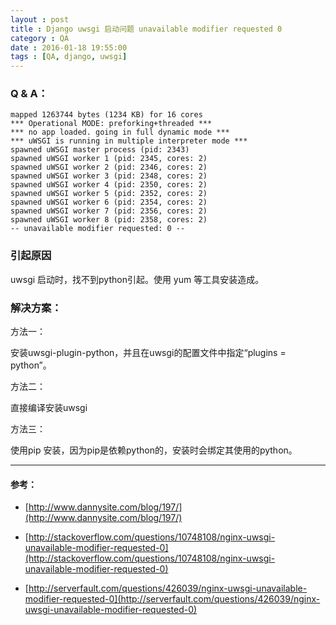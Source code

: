 ```yaml
---
layout : post
title : Django uwsgi 启动问题 unavailable modifier requested 0
category : QA
date : 2016-01-18 19:55:00
tags : [QA, django, uwsgi]
---
```




### Q & A：

    mapped 1263744 bytes (1234 KB) for 16 cores
    *** Operational MODE: preforking+threaded ***
    *** no app loaded. going in full dynamic mode ***
    *** uWSGI is running in multiple interpreter mode ***
    spawned uWSGI master process (pid: 2343)
    spawned uWSGI worker 1 (pid: 2345, cores: 2)
    spawned uWSGI worker 2 (pid: 2346, cores: 2)
    spawned uWSGI worker 3 (pid: 2348, cores: 2)
    spawned uWSGI worker 4 (pid: 2350, cores: 2)
    spawned uWSGI worker 5 (pid: 2352, cores: 2)
    spawned uWSGI worker 6 (pid: 2354, cores: 2)
    spawned uWSGI worker 7 (pid: 2356, cores: 2)
    spawned uWSGI worker 8 (pid: 2358, cores: 2)
    -- unavailable modifier requested: 0 --

### 引起原因

uwsgi 启动时，找不到python引起。使用 yum 等工具安装造成。

### 解决方案：

方法一：

安装uwsgi-plugin-python，并且在uwsgi的配置文件中指定“plugins = python”。

方法二：

直接编译安装uwsgi

方法三：

使用pip 安装，因为pip是依赖python的，安装时会绑定其使用的python。

---

#### 参考：

- [http://www.dannysite.com/blog/197/](http://www.dannysite.com/blog/197/)

- [http://stackoverflow.com/questions/10748108/nginx-uwsgi-unavailable-modifier-requested-0](http://stackoverflow.com/questions/10748108/nginx-uwsgi-unavailable-modifier-requested-0)

- [http://serverfault.com/questions/426039/nginx-uwsgi-unavailable-modifier-requested-0](http://serverfault.com/questions/426039/nginx-uwsgi-unavailable-modifier-requested-0)



